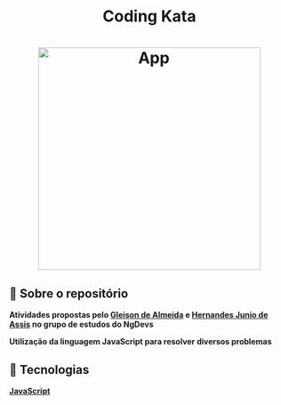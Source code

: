 <h1 align="center">
Coding Kata
</h1>

<h1 align="center">
<img src="https://raw.githubusercontent.com/CristhianFSantos/Coding_Kata/main/js.png" alt="App" height="400">
<br>
</h1>

## 📖 Sobre o repositório

**Atividades propostas pelo [Gleison de Almeida](https://github.com/gleisonkz) e [Hernandes Junio de Assis](https://github.com/Hernandesjunio) no grupo de estudos do NgDevs**

**Utilização da linguagem JavaScript para resolver diversos problemas**
## 🤖 Tecnologias
**[JavaScript](https://developer.mozilla.org/pt-BR/docs/Web/JavaScript)**
